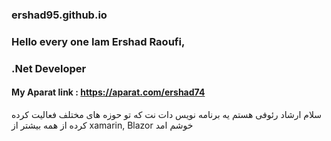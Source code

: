 ### ershad95.github.io
### Hello every one Iam Ershad Raoufi,
### .Net Developer
#### My Aparat link : https://aparat.com/ershad74

 سلام ارشاد رئوفی هستم 
یه برنامه نویس دات نت که تو حوزه های مختلف فعالیت کرده کرده
از همه بیشتر از xamarin, Blazor خوشم امد 


